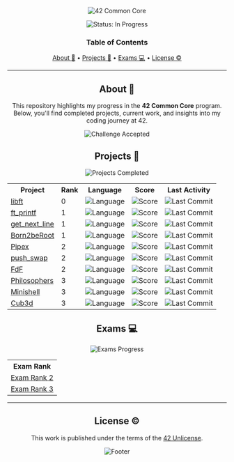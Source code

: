 <a name="readme-top"></a>

<div align="center">
  <img src="https://capsule-render.vercel.app/api?type=cylinder&height=200&color=0ABAB5&text=42%20Common%20Core&fontAlign=50&fontAlignY=61&animation=fadeIn&fontColor=fcf3f2" alt="42 Common Core" />
  
  <p align="center">
    <img src="https://img.shields.io/badge/Status-In%20Progress-orange?style=for-the-badge" alt="Status: In Progress" />
  </p>

  <h3 align="center">Table of Contents</h3>
  
  <!-- Table of Contents -->
  <p align="center">
    <a href="#about">About 📌</a> • 
    <a href="#projects">Projects 🏁</a> • 
    <a href="#exams">Exams 💻</a> • 
    <a href="#license">License ©</a>
  </p>
</div>

---

<div align="center">
  
## About 📌

<p>This repository highlights my progress in the <strong>42 Common Core</strong> program. Below, you'll find completed projects, current work, and insights into my coding journey at 42.</p>

<img src="https://img.shields.io/badge/Challenge%20Accepted-success?style=flat-square&logo=42&logoColor=white" alt="Challenge Accepted" />

</div>

<div align="center">

## Projects 🏁

<img src="https://img.shields.io/badge/Projects-Completed-blueviolet?style=flat-square" alt="Projects Completed" />

<table>
  <tr>
    <th>Project</th>
    <th>Rank</th>
    <th>Language</th>
    <th>Score</th>
    <th>Last Activity</th>
  </tr>
  <tr>
    <td><a href="https://github.com/lude-bri/libft_42_LP">libft</a></td>
    <td>0</td>
    <td><img src="https://img.shields.io/github/languages/top/lude-bri/libft_42_LP" alt="Language" /></td>
    <td><img src="https://img.shields.io/badge/125%20%2F%20100%20%E2%98%85-success" alt="Score" /></td>
    <td><img src="https://img.shields.io/github/last-commit/lude-bri/libft_42_LP" alt="Last Commit" /></td>
  </tr>
  <tr>
    <td><a href="https://github.com/lude-bri/ft_printf_42_LP">ft_printf</a></td>
    <td>1</td>
    <td><img src="https://img.shields.io/github/languages/top/lude-bri/ft_printf_42_LP" alt="Language" /></td>
    <td><img src="https://img.shields.io/badge/100%20%2F%20100%20%E2%98%85-success" alt="Score" /></td>
    <td><img src="https://img.shields.io/github/last-commit/lude-bri/ft_printf_42_LP" alt="Last Commit" /></td>
  </tr>
  <tr>
    <td><a href="https://github.com/lude-bri/get_next_line_42_LP">get_next_line</a></td>
    <td>1</td>
    <td><img src="https://img.shields.io/github/languages/top/lude-bri/get_next_line_42_LP" alt="Language" /></td>
    <td><img src="https://img.shields.io/badge/125%20%2F%20100%20%E2%98%85-success" alt="Score" /></td>
    <td><img src="https://img.shields.io/github/last-commit/lude-bri/get_next_line_42_LP" alt="Last Commit" /></td>
  </tr>
  <tr>
    <td><a href="https://github.com/lude-bri/Born2BeRoot_42_LP">Born2beRoot</a></td>
    <td>1</td>
    <td><img src="https://img.shields.io/badge/shell-100%25-blue" alt="Language" /></td>
    <td><img src="https://img.shields.io/badge/100%20%2F%20100%20%E2%98%85-success" alt="Score" /></td>
    <td><img src="https://img.shields.io/github/last-commit/lude-bri/Born2BeRoot_42_LP" alt="Last Commit" /></td>
  </tr>
  <tr>
    <td><a href="https://github.com/lude-bri/Pipex_42_LP">Pipex</a></td>
    <td>2</td>
    <td><img src="https://img.shields.io/github/languages/top/lude-bri/pipex_42_LP" alt="Language" /></td>
    <td><img src="https://img.shields.io/badge/115%20%2F%20100%20%E2%98%85-success" alt="Score" /></td>
    <td><img src="https://img.shields.io/github/last-commit/lude-bri/pipex_42_LP" alt="Last Commit" /></td>
  </tr>
  <tr>
    <td><a href="https://github.com/lude-bri/push_swap_42_LP">push_swap</a></td>
    <td>2</td>
    <td><img src="https://img.shields.io/github/languages/top/lude-bri/push_swap_42_LP" alt="Language" /></td>
    <td><img src="https://img.shields.io/badge/125%20%2F%20100%20%E2%98%85-success" alt="Score" /></td>
    <td><img src="https://img.shields.io/github/last-commit/lude-bri/push_swap_42_LP" alt="Last Commit" /></td>
  </tr>
  <tr>
    <td><a href="https://github.com/lude-bri/Fdf_42_LP">FdF</a></td>
    <td>2</td>
    <td><img src="https://img.shields.io/github/languages/top/lude-bri/Fdf_42_LP" alt="Language" /></td>
    <td><img src="https://img.shields.io/badge/125%20%2F%20100%20%E2%98%85-success" alt="Score" /></td>
    <td><img src="https://img.shields.io/github/last-commit/lude-bri/Fdf_42_LP" alt="Last Commit" /></td>
  </tr>
  <tr>
    <td><a href="https://github.com/lude-bri/Philosophers_42">Philosophers</a></td>
    <td>3</td>
    <td><img src="https://img.shields.io/github/languages/top/lude-bri/Philosophers_42" alt="Language" /></td>
    <td><img src="https://img.shields.io/badge/100%20%2F%20100%20%E2%98%85-success" alt="Score" /></td>
    <td><img src="https://img.shields.io/github/last-commit/lude-bri/Philosophers_42" alt="Last Commit" /></td>
  </tr>
  <tr>
    <td><a href="https://github.com/lude-bri/Minishell_42">Minishell</a></td>
    <td>3</td>
    <td><img src="https://img.shields.io/github/languages/top/lude-bri/Minishell_42" alt="Language" /></td>
    <td><img src="https://img.shields.io/badge/101%20%2F%20100%20%E2%98%85-success" alt="Score" /></td>
    <td><img src="https://img.shields.io/github/last-commit/lude-bri/Minishell_42" alt="Last Commit" /></td>
  </tr>
  <tr>
    <td><a href="https://github.com/lude-bri/Cub3d_42">Cub3d</a></td>
    <td>3</td>
    <td><img src="https://img.shields.io/github/languages/top/lude-bri/Cub3d_42" alt="Language" /></td>
    <td><img src="https://img.shields.io/badge/100%20%2F%20100%20%E2%98%85-success" alt="Score" /></td>
    <td><img src="https://img.shields.io/github/last-commit/lude-bri/Cub3d_42" alt="Last Commit" /></td>
  </tr>

</table>

</div>

<div align="center">

## Exams 💻

<img src="https://img.shields.io/badge/Exams-Progress-yellow?style=flat-square" alt="Exams Progress" />

<table>
  <tr>
    <th>Exam Rank</th>
  </tr>
  <tr>
    <td><a href="https://github.com/lude-bri/Exam_Rank2_42_LP">Exam Rank 2</a></td>
  </tr>
  </tr>
  <tr>
    <td><a href="https://github.com/lude-bri/Exam_Rank3_42_LP">Exam Rank 3</a></td>
  </tr>
</table>




</div>

---

<div align="center">

## License ©

<p>This work is published under the terms of the <a href="https://github.com/lude-bri/42_Common_Core/blob/main/LICENSE.md">42 Unlicense</a>.</p>

<img src="https://capsule-render.vercel.app/api?type=waving&height=100&color=gradient&fontColor=ffffff&fontAlignY=65&section=footer" alt="Footer" />

</div>
